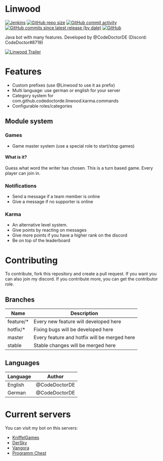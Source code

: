 # Linwood
[![Jenkins](https://img.shields.io/jenkins/build?jobUrl=https%3A%2F%2Fci.codemc.io%2Fjob%2FCodeDoctorDE%2Fjob%2FLinwood&style=for-the-badge)](https://ci.codemc.io/job/CodeDoctorDE/job/Linwood)
[![GitHub repo size](https://img.shields.io/github/repo-size/CodeDoctorDE/Linwood?style=for-the-badge)](https://github.com/CodeDoctorDE/Linwood/archive/master.zip)
[![GitHub commit activity](https://img.shields.io/github/commit-activity/m/CodeDoctorDE/Linwood?style=for-the-badge)](https://github.com/CodeDoctorDE/Linwood/commits/master)
[![GitHub commits since latest release (by date)](https://img.shields.io/github/commits-since/CodeDoctorDE/Linwood/latest?style=for-the-badge)](https://github.com/CodeDoctorDE/Linwood/releases/latest)
[![GitHub](https://img.shields.io/github/license/CodeDoctorDE/Linwood?style=for-the-badge)](LICENSE)


Java bot with many features. Developed by @CodeDoctorDE (Discord: CodeDoctor#8719)

[![Linwood Trailer](https://img.youtube.com/vi/m1mac2d19Fo/0.jpg)](https://www.youtube.com/watch?v=m1mac2d19Fo)

# Features

* Custom prefixes (use @Linwood to use it as prefix)
* Multi language: use german or english for your server
* Category system for com.github.codedoctorde.linwood.karma.commands
* Configurable roles/categories

## Module system

### Games
* Game master system (use a special role to start/stop games)

#### What is it?
Guess what word the writer has chosen. This is a turn based game. Every player can join in.

### Notifications
* Send a message if a team member is online
* Give a message if no supporter is online

### Karma
* An alternative level system.
* Give points by reacting on messages
* Give more points if you have a higher rank on the discord
* Be on top of the leaderboard

# Contributing

To contribute, fork this repository and create a pull request. If you want you can also join my discord. If you contribute more, you can get the contributor role.

## Branches

Name | Description
--- | ---
feature/* | Every new feature will developed here
hotfix/* | Fixing bugs will be developed here
master | Every feature and hotfix will be merged here 
stable | Stable changes will be merged here

## Languages

Language | Author
--- | ---
English | @CodeDoctorDE
German | @CodeDoctorDE


# Current servers
You can visit my bot on this servers:
* [KniffelGames](https://discord.gg/J7EUgvN)
* [DerSky](https://discord.gg/5NNyexY)
* [Vangora](https://discord.gg/F2yuUXR)
* [Programm Chest](https://discord.gg/7AQyGPq)
